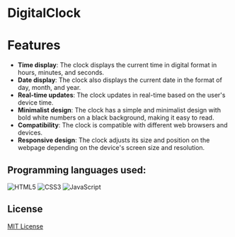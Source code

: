# DigitalClock
# Features

- **Time display**: The clock displays the current time in digital format in hours, minutes, and seconds.
- **Date display**: The clock also displays the current date in the format of day, month, and year.
- **Real-time updates**: The clock updates in real-time based on the user's device time.
- **Minimalist design**: The clock has a simple and minimalist design with bold white numbers on a black background, making it easy to read.
- **Compatibility**: The clock is compatible with different web browsers and devices.
- **Responsive design**: The clock adjusts its size and position on the webpage depending on the device's screen size and resolution.

## Programming languages used:

![HTML5](https://img.shields.io/badge/-HTML5-E34F26?logo=html5&logoColor=white&style=flat)
![CSS3](https://img.shields.io/badge/-CSS3-1572B6?logo=css3&logoColor=white&style=flat)
![JavaScript](https://img.shields.io/badge/-JavaScript-F7DF1E?logo=javascript&logoColor=black&style=flat)

## License

[MIT License](LICENSE)
